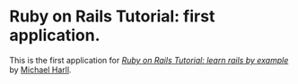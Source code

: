 # Ruby on Rails Tutorial: first application.

This is the first application for [*Ruby on Rails Tutorial: learn rails by example*](http://railstutorial.org/) by [Michael Harll](http://michaelhartl.com).